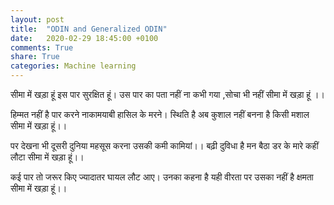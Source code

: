 ```yaml
---
layout: post
title:  "ODIN and Generalized ODIN"
date:   2020-02-29 18:45:00 +0100
comments: True
share: True
categories: Machine learning
---
```


सीमा में खड़ा हूं 
इस पार सुरक्षित हूं।
उस पार का पता नहीं
ना कभी गया ,सोचा भी नहीं
सीमा में खड़ा हूं ।।

हिम्मत नहीं है पार करने
नाकामयाबी हासिल के मरने।
स्थिति है अब कुशाल
नहीं बनना है किसी मशाल
सीमा में खड़ा हूं।।

पर देखना भी दूसरी दुनिया
महसूस करना उसकी कमी कामियां।।
बढ़ी दुविधा है मन बैठा
डर के मारे कहीं लौटा
सीमा में खड़ा हूं।।

कई पार तो जरूर किए
ज्यादातर घायल लौट आए।
उनका कहना है यही वीरता 
पर उसका नहीं है क्षमता
सीमा में खड़ा हूं।।